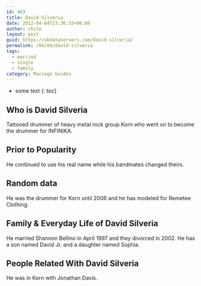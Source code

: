 ```yaml
---
id: 483
title: David Silveria
date: 2012-04-04T23:36:33+00:00
author: chito
layout: post
guid: https://ukdataservers.com/david-silveria/
permalink: /04/04/david-silveria  
tags:
  - married
  - single
  - family
category: Mariage Guides
---
```


* some text
{: toc}


## Who is  David Silveria
                  
                  
                  
Tattooed drummer of heavy metal rock group Korn who went on to become the drummer for INFINIKA.
                  
                
                
                
## Prior to Popularity 
                  
                  
                  
He continued to use his real name while his bandmates changed theirs.
                  
                
                
                
## Random data 
                  
                  
                  
He was the drummer for Korn until 2006 and he has modeled for Remetee Clothing.
                  
                
                
                
## Family & Everyday Life of David Silveria
                  
                  
                  
He married Shannon Bellino in April 1997 and they divorced in 2002. He has a son named David Jr. and a daughter named Sophia.
                  
                
                
                
## People Related With  David Silveria
                  
                  
                  
He was in Korn with Jonathan Davis.
                  
                
              
            
          
          
          
    
    
  
